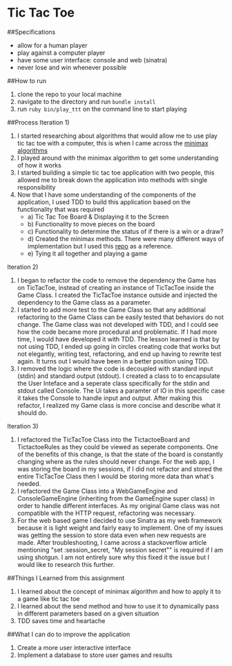# Tic Tac Toe

##Specifications
- allow for a human player
- play against a computer player
- have some user interface: console and web (sinatra)
- never lose and win whenever possible

##How to run
1. clone the repo to your local machine
2. navigate to the directory and run ```bundle install```
3. run ```ruby bin/play_ttt``` on the command line to start playing

##Process
Iteration 1)
1. I started researching about algorithms that would allow me to use play tic tac toe with a computer, this is when I came across the [minimax algorithms](http://neverstopbuilding.com/minimax)
2. I played around with the minimax algorithm to get some understanding of how it works
3. I started building a simple tic tac toe application with two people, this allowed me to break down the application into methods with single responsibility
4. Now that I have some understanding of the components of the application, I used TDD to build this application based on the functionality that was required
    * a) Tic Tac Toe Board & Displaying it to the Screen
    * b) Functionality to move pieces on the board
    * c) Functionality to determine the status of if there is a win or a draw?
    * d) Created the minimax methods.  There were many different ways of implementation but I used this [repo](https://github.com/chongkim/ttt-ruby-gosu) as a reference.
    * e) Tying it all together and playing a game

Iteration 2)
1. I began to refactor the code to remove the dependency the Game has on TicTacToe, instead of creating an instance of TicTacToe inside the Game Class. I created the TicTacToe instance outside and injected the dependency to the Game class as a parameter.
2. I started to add more test to the Game Class so that any additional refactoring to the Game Class can be easily tested that behaviors do not change. The Game class was not developed with TDD, and I could see how the code became more procedural and problematic. If I had more time, I would have developed it with TDD. The lesson learned is that by not using TDD, I ended up going in circles creating code that works but not elegantly, writing test, refactoring, and end up having to rewrite test again. It turns out I would have been in a better position using TDD.
3. I removed the logic where the code is decoupled with standard input (stdin) and standard output (stdout). I created a class to to encapsulate the User Inteface and a seperate class specifically for the stdin and stdout called Console.  The Ui takes a paramter of IO in this specific case it takes the Console to handle input and output. After making this refactor, I realized my Game class is more concise and describe what it should do.

Iteration 3)
1. I refactored the TicTacToe Class into the TictactoeBoard and TictactoeRules as they could be viewed as seperate components. One of the benefits of this change, is that the state of the board is constantly changing where as the rules should never change. For the web app, I was storing the board in my sessions, if I did not refactor and stored the entire TicTacToe Class then I would be storing more data than what's needed.
2. I refactored the Game Class into a WebGameEngine and ConsoleGameEngine (inheriting from the GameEngine super class) in order to handle different interfaces. As my original Game class was not compatible with the HTTP request, refactoring was necessary.
3. For the web based game I decided to use Sinatra as my web framework because it is light weight and fairly easy to implement. One of my issues was getting the session to store data even when new requests are made. After troubleshooting, I came across a stackoverflow article mentioning "set :session_secret, "My session secret"" is required if I am using shotgun. I am not entirely sure why this fixed it the issue but I would like to research this further.



##Things I Learned from this assignment
1. I learned about the concept of minimax algorithm and how to apply it to a game like tic tac toe
2. I learned about the send method and how to use it to dynamically pass in different parameters based on a given situation
3. TDD saves time and heartache

##What I can do to improve the application
1. Create a more user interactive interface
2. Implement a database to store user games and results